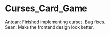 # Curses_Card_Game
Antoan: Finished implementing curses. Bug fixes.  
Sean: Make the frontend design look better.
